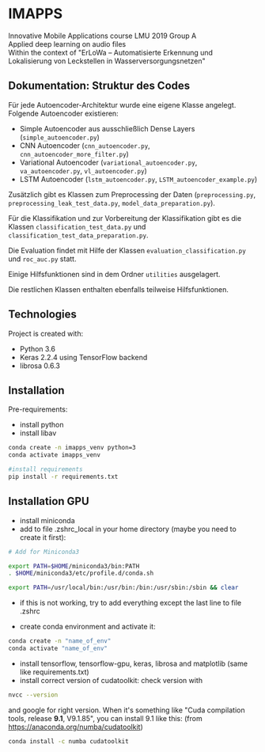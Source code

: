 # IMAPPS
Innovative Mobile Applications course LMU 2019 Group A<br>
Applied deep learning on audio files <br>
Within the context of "ErLoWa – Automatisierte Erkennung und Lokalisierung von Leckstellen in Wasserversorgungsnetzen"

## Dokumentation: Struktur des Codes

Für jede Autoencoder-Architektur wurde eine eigene Klasse angelegt. Folgende Autoencoder existieren:
- Simple Autoencoder aus ausschließlich Dense Layers (`simple_autoencoder.py`)
- CNN Autoencoder (`cnn_autoencoder.py`, `cnn_autoencoder_more_filter.py`)
- Variational Autoencoder (`variational_autoencoder.py`, `va_autoencoder.py`, `vl_autoencoder.py`)
- LSTM Autoencoder (`lstm_autoencoder.py`, `LSTM_autoencoder_example.py`)

Zusätzlich gibt es Klassen zum Preprocessing der Daten (`preprocessing.py`, `preprocessing_leak_test_data.py`,
`model_data_preparation.py`).

Für die Klassifikation und zur Vorbereitung der Klassifikation gibt es die Klassen 
`classification_test_data.py` und `classification_test_data_preparation.py`.

Die Evaluation findet mit Hilfe der Klassen `evaluation_classification.py` und `roc_auc.py` statt.

Einige Hilfsfunktionen sind in dem Ordner `utilities` ausgelagert.

Die restlichen Klassen enthalten ebenfalls teilweise Hilfsfunktionen.


## Technologies
Project is created with:
* Python 3.6
* Keras 2.2.4 using TensorFlow backend
* librosa 0.6.3

## Installation
Pre-requirements:
- install python 
- install libav

```bash
conda create -n imapps_venv python=3
conda activate imapps_venv

#install requirements
pip install -r requirements.txt
```

## Installation GPU
- install miniconda
- add to file .zshrc_local in your home directory (maybe you need to create it first):
```bash
# Add for Miniconda3

export PATH=$HOME/miniconda3/bin:PATH
. $HOME/miniconda3/etc/profile.d/conda.sh

export PATH=/usr/local/bin:/usr/bin:/bin:/usr/sbin:/sbin && clear
```
- if this is not working, try to add everything except the last line to file .zshrc

- create conda environment and activate it:
```bash
conda create -n "name_of_env"
conda activate "name_of_env"
```
- install tensorflow, tensorflow-gpu, keras, librosa and matplotlib (same like requirements.txt)
- install correct version of cudatoolkit: check version with
```bash
nvcc --version
```
and google for right version. When it's something like "Cuda compilation tools, release **9.1**, V9.1.85", you can install 9.1 like this:
(from https://anaconda.org/numba/cudatoolkit)
```bash
conda install -c numba cudatoolkit 
```

